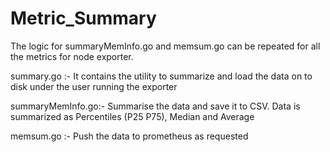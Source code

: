 # Metric_Summary

The logic for summaryMemInfo.go and memsum.go can be repeated for all the metrics for node exporter.

summary.go :-
  It contains the utility to summarize and load the data on to disk under the user running the exporter

summaryMemInfo.go:- 
  Summarise the data and save it to CSV.
  Data is summarized as Percentiles (P25 P75), Median and Average

memsum.go :- 
  Push the data to prometheus as requested

